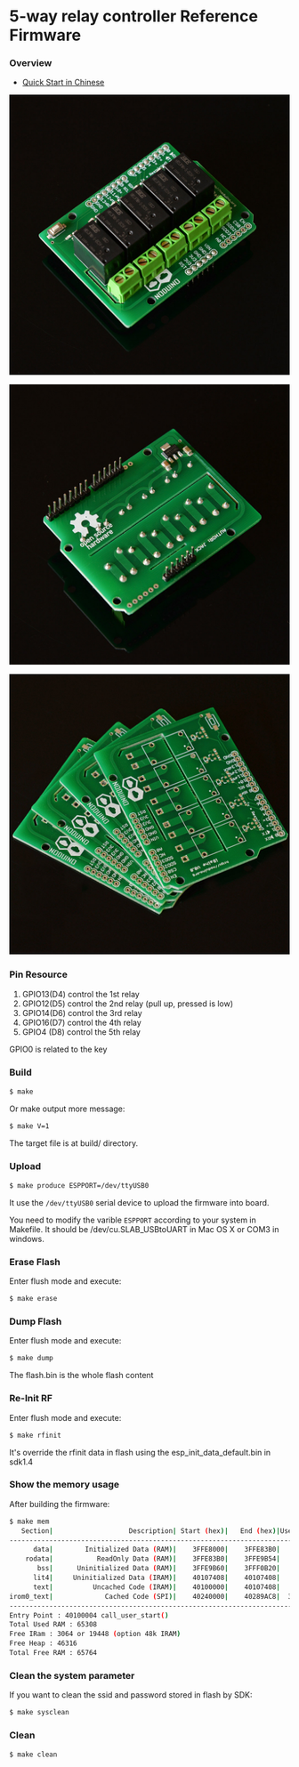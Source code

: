 5-way relay controller Reference Firmware
===========================================

### Overview

* [Quick Start in Chinese](http://wiki.jackslab.org/IBaihe_QuickStart)


![iBaihe](doc/ibaihe-v0.8-top.jpg)


![iBaihe](doc/ibaihe-v0.8-bottom.jpg)


![iBaihe](doc/ibaihe-v0.8-pcb.jpg)


### Pin Resource

1. GPIO13(D4) control the 1st relay
2. GPIO12(D5) control the 2nd relay (pull up, pressed is low)
3. GPIO14(D6) control the 3rd relay
4. GPIO16(D7) control the 4th relay
5. GPIO4 (D8) control the 5th relay

GPIO0 is related to the key


### Build

```bash
$ make
```

Or make output more message:

```bash
$ make V=1
```

The target file is at build/ directory.


### Upload

```bash
$ make produce ESPPORT=/dev/ttyUSB0 
```

It use the ```/dev/ttyUSB0``` serial device to upload the firmware into board.

You need to modify the varible ```ESPPORT``` according to your system in
Makefile. It should be /dev/cu.SLAB_USBtoUART in Mac OS X or COM3 in windows.


### Erase Flash

Enter flush mode and execute:

```bash
$ make erase
```

### Dump Flash

Enter flush mode and execute:

```bash
$ make dump
```

The flash.bin is the whole flash content


### Re-Init RF

Enter flush mode and execute:

```bash
$ make rfinit
```

It's override the rfinit data in flash using the esp_init_data_default.bin
in sdk1.4


### Show the memory usage

After building the firmware:

```bash
$ make mem
   Section|                   Description| Start (hex)|   End (hex)|Used space
------------------------------------------------------------------------------
      data|        Initialized Data (RAM)|    3FFE8000|    3FFE83B0|     944
    rodata|           ReadOnly Data (RAM)|    3FFE83B0|    3FFE9B54|    6052
       bss|      Uninitialized Data (RAM)|    3FFE9B60|    3FFF0B20|   28608
      lit4|     Uninitialized Data (IRAM)|    40107408|    40107408|       0
      text|          Uncached Code (IRAM)|    40100000|    40107408|   29704
irom0_text|             Cached Code (SPI)|    40240000|    40289AC8|  301768
------------------------------------------------------------------------------
Entry Point : 40100004 call_user_start()
Total Used RAM : 65308
Free IRam : 3064 or 19448 (option 48k IRAM)
Free Heap : 46316
Total Free RAM : 65764
```


### Clean the system parameter

If you want to clean the ssid and password stored in flash by SDK:

```bash
$ make sysclean
```


### Clean

```bash
$ make clean
```
